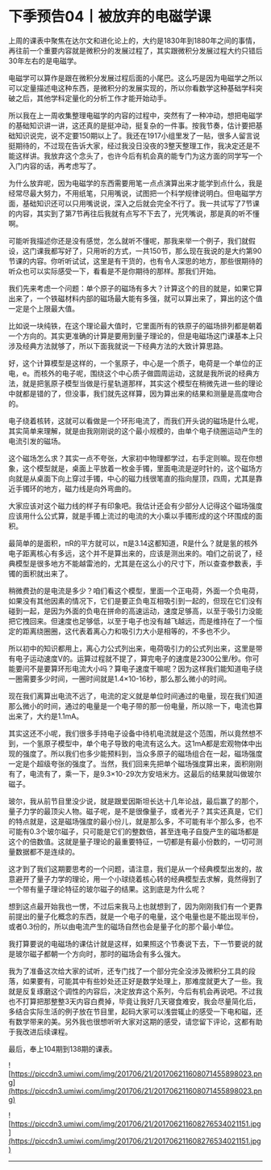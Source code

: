 # 下季预告04丨被放弃的电磁学课

上周的课表中聚焦在达尔文和进化论上的，大约是1830年到1880年之间的事情，再往前一个重要内容就是微积分的发展过程了，其实跟微积分发展过程大约只错后30年左右的是电磁学。

电磁学可以算作是跟在微积分发展过程后面的小尾巴。这么巧是因为电磁学之所以可以定量描述电这种东西，是微积分的发展实现的，所以你看数学这种基础学科突破之后，其他学科定量化的分析工作才能开始动手。

所以我在上一周收集整理电磁学的内容的过程中，突然有了一种冲动，想把电磁学的基础知识讲一讲，这还真的是挺冲动，挺复杂的一件事。按我节奏，估计要把基础知识说完，说不定要150期以上了。我还在1917小组里发了一贴，很多人留言说挺期待的，不过现在告诉大家，经过我没日没夜的3整天整理工作，我决定还是不能这样讲。我放弃这个念头了，也许今后有机会真的能专门为这方面的同学写一个入门内容的话，再考虑写了。

为什么放弃呢，因为电磁学的东西需要用笔一点点演算出来才能学到点什么，我是经常尽最大努力，不用纸笔，只用嘴说，试图把一个科学规律说明白。但电磁学方面，基础知识还可以只用嘴说说，深入之后就会完全不行了。我一共试写了7节课的内容，其实到了第7节再往后我就有点写不下去了，光凭嘴说，那是真的听不懂啊。

可能听我描述你还是没有感觉，怎么就听不懂呢，那我来举一个例子，我们就假设，这门课我都写好了，只用听的方式，一共150节，那么现在我说的是大约第90节课的内容。你听听试试，这里是有干货的，也有令人深思的地方，那些很期待的听众也可以实际感受一下，看看是不是你期待的那样。那我们开始。

我们先来考虑一个问题：单个原子的磁场有多大？计算这个的目的就是，如果它算出来了，一个铁磁材料内部的磁场最大能有多强，就可以算出来了，算出的这个值一定是个上限最大值。

比如说一块纯铁，在这个理论最大值时，它里面所有的铁原子的磁场排列都是朝着一个方向的。其实更准确的计算是要用到量子理论的，但是电磁场这门课基本上只涉及经典方法就够了，所以下面我就说一下经典方法的大致计算思路。

好，这个计算模型是这样的，一个氢原子，中心是一个质子，电荷是一个单位的正电，e。而核外的电子呢，围绕这个中心质子做圆周运动，这就是我所说的经典方法，就是把氢原子模型当做是行星轨道那样，其实这个模型在稍微先进一些的理论中就都是错的了，但没事，我们就先这样算，因为算出来的结果和测量是高度吻合的。

电子绕着核转，这就可以看做是一个环形电流了，而我们开头说的磁场是什么呢，其实简单来理解，就是由我刚刚说的这个最小规模的，由单个电子绕圈运动产生的电流引发的磁场。

这个磁场怎么求？其实一点不夸张，大家初中物理都学过，右手定则嘛。现在你想象，这个模型就是，桌面上平放着一枚金手镯，里面电流是逆时针的，这个磁场方向就是从桌面下向上穿过手镯，中心的磁力线很笔直的指向屋顶，四周，尤其是靠近手镯环的地方，磁力线是向外弯曲的。

大家应该对这个磁力线的样子有印象吧。我估计还会有少部分人记得这个磁场强度应该用什么公式算，就是手镯上流过的电流的大小乘以手镯形成的这个环围成的面积。

最简单的是面积，πR的平方就可以，π是3.14这都知道，R是什么？就是氢的核外电子距离核心有多远，这个并不是算出来的，应该是测出来的。咱们之前说了，经典模型是很多地方不能越雷池的，尤其是在这么小的尺寸下，所以查查参数表，手镯的面积就出来了。

稍微费劲的是电流是多少？咱们看这个模型，里面一个正电荷，外面一个负电荷，如果没有其他因素的情况下，它们是要正负电互相吸引到一起的，但现在它们没有碰到一起，是因为外面的负电在拼命的高速运动，速度足够高，以至于吸引力没能把它拽回来。但速度也足够低，以至于电子也没有越飞越远，而是维持在了一个恒定的距离绕圈圈，这代表着离心力和吸引力大小是相等的，不多也不少。

所以初中的知识都用上，离心力公式列出来，电荷吸引力的公式列出来，这里是带有电子运动速度V的。运算过程就不提了，算完电子的速度是2300公里/秒。你可能要问不是要算环形电流大小吗？算电子速度干嘛呢？因为这样我们能知道电子绕一圈需要多少时间，一圈时间就是1.4×10-16秒，那么那么微小的时间。

现在我们离算出电流不远了，电流的定义就是单位时间通过的电量，现在我们知道那么微小的时间，通过的电量是一个电子带的那一份电量，所以除一下，电流也算出来了，大约是1.1mA。

其实这还不小呢，我们很多手持电子设备中待机电流就是这个范围，所以竟然想不到，一个氢原子模型中，单个电子导致的电流有这么大。这1mA都是宏观物体中出现的强度了。所以我们也多少能预料到，当众多原子的磁场组合在一起，磁场强度一定是个超级夸张的强度了。当然，我们回来先把单个磁场强度算出来，面积刚刚有了，电流有了，乘一下，是9.3×10-29次方安培米方。这最后的结果就叫做玻尔磁子。

玻尔，我从前节目里没少说，就是跟爱因斯坦长达十几年论战，最后赢了的那个，量子力学的最顶尖人物。磁子呢，是不是很像量子，或者光子？其实还真是，它们的特点就是，这是磁场强度的最小份儿，就是那么多，不可能有半个那么多，也不可能有0.3个玻尔磁子，只可能是它们的整数倍，甚至连电子自旋产生的磁场都是这个的倍数值。这就是量子理论的最重要特征，一切都是有最小份数的，一切可测量数据都不是连续的。

这才到了我们这期要思考的一个问题，请注意，我们是从一个经典模型出发的，故意避开了量子力学的理论，用一个小球绕着核心转的经典模型去求解，竟然得到了一个带有量子理论特征的玻尔磁子的结果。这到底是为什么呢？

想到这点最开始我也一愣，不过后来我马上也就想到了，因为刚刚我们有一个更靠前提出的量子化概念的东西，就是一个电子的电量，这个电量也是不能出现半份，或者0.3份的，所以由电流产生的磁场自然也会是量子化的那个最小单位。

我打算要说的电磁场的课估计就是这样，如果照这个节奏说下去，下一节要说的就是玻尔磁子都朝一个方向时，那时的磁场会有多么强大。

我为了准备这次给大家的试听，还专门找了一个部分完全没涉及微积分工具的段落，如果要有，可能其中有些妙处还正好是数学处理上，那难度就更大了一些。我就是反复琢磨这个调性的内容后，决定放弃这个系列，今后有机会再说吧。不过我也不打算把那整整3天内容白费掉，毕竟让我好几天寝食难安，我会尽量简化后，多结合实际生活的例子放在节目里，起码大家可以浅尝辄止的感受一下电和磁，还有数学带来的美。另外我也很想听听大家对这期的感受，请您留下评论，这都有助于我改进后续课程。

最后，奉上104期到138期的课表。

![https://piccdn3.umiwi.com/img/201706/21/201706211608071455898023.png](https://piccdn3.umiwi.com/img/201706/21/201706211608071455898023.png)

![https://piccdn3.umiwi.com/img/201706/21/201706211608276534021151.jpg](https://piccdn3.umiwi.com/img/201706/21/201706211608276534021151.jpg)

---
